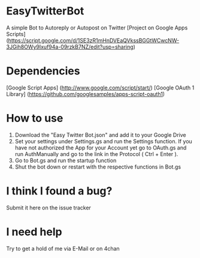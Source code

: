 # EasyTwitterBot
A simple Bot to Autoreply or Autopost on Twitter
[Project on Google Apps Scripts] (https://script.google.com/d/1SE3zR1mHnDVEaQVkssBGGtWCwcNW-3JGih8OWy9Ixuf94a-09rzkB7NZ/edit?usp=sharing)

# Dependencies
[Google Script Apps] (http://www.google.com/script/start/)
[Google OAuth 1 Library] (https://github.com/googlesamples/apps-script-oauth1)

# How to use
1. Download the "Easy Twitter Bot.json" and add it to your Google Drive
2. Set your settings under Settings.gs and run the Settings function. If you have not authorized the App for your Account yet go to OAuth.gs and run AuthManually and go to the link in the Protocol ( Ctrl + Enter ).
3. Go to Bot.gs and run the startup function
4. Shut the bot down or restart with the respective functions in Bot.gs

# I think I found a bug?
Submit it here on the issue tracker

# I need help
Try to get a hold of me via E-Mail or on 4chan